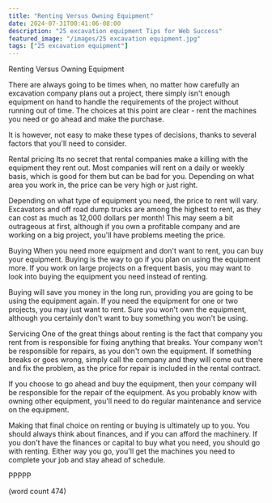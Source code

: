 ```yaml
---
title: "Renting Versus Owning Equipment"
date: 2024-07-31T00:41:06-08:00
description: "25 excavation equipment Tips for Web Success"
featured_image: "/images/25 excavation equipment.jpg"
tags: ["25 excavation equipment"]
---
```


Renting Versus Owning Equipment

There are always going to be times when, no matter
how carefully an excavation company plans out a 
project, there simply isn't enough equipment on hand
to handle the requirements of the project without
running out of time.  The choices at this point are
clear - rent the machines you need or go ahead and
make the purchase.

It is however, not easy to make these types of 
decisions, thanks to several factors that you'll 
need to consider.  

Rental pricing
Its no secret that rental companies make a killing
with the equipment they rent out.  Most companies
will rent on a daily or weekly basis, which is good
for them but can be bad for you.  Depending on what
area you work in, the price can be very high or 
just right.

Depending on what type of equipment you need, the
price to rent will vary.  Excavators and off road
dump trucks are among the highest to rent, as they 
can cost as much as 12,000 dollars per month!  This
may seem a bit outrageous at first, although if you
own a profitable company and are working on a big
project, you'll have problems meeting the price.

Buying
When you need more equipment and don't want to rent,
you can buy your equipment.  Buying is the way to
go if you plan on using the equipment more.  If you
work on large projects on a frequent basis, you may
want to look into buying the equipment you need
instead of renting.

Buying will save you money in the long run, providing
you are going to be using the equipment again.  If
you need the equipment for one or two projects, you
may just want to rent.  Sure you won't own the 
equipment, although you certainly don't want to buy
something you won't be using.

Servicing
One of the great things about renting is the fact
that company you rent from is responsible for fixing
anything that breaks.  Your company won't be responsible
for repairs, as you don't own the equipment.  If
something breaks or goes wrong, simply call the 
company and they will come out there and fix the 
problem, as the price for repair is included in the
rental contract.

If you choose to go ahead and buy the equipment,
then your company will be responsible for the repair
of the equipment.  As you probably know with owning
other equipment, you'll need to do regular maintenance
and service on the equipment.

Making that final choice on renting or buying is
ultimately up to you.  You should always think about
finances, and if you can afford the machinery.  If
you don't have the finances or capital to buy what
you need, you should go with renting.  Either way
you go, you'll get the machines you need to complete
your job and stay ahead of schedule.

PPPPP

(word count 474)
